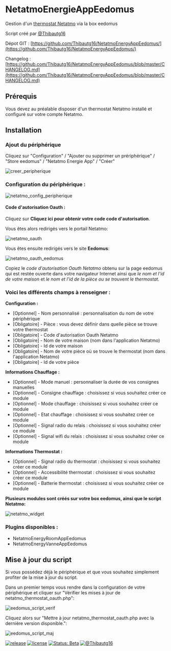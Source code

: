 # NetatmoEnergieAppEedomus
Gestion d'un [thermostat Netatmo](https://www.netatmo.com/fr-FR/product/energy/) via la box eedomus

Script créé par [@Thibautg16](https://twitter.com/Thibautg16/)

Dépot GIT : [https://github.com/Thibautg16/NetatmoEnergyAppEedomus/](https://github.com/Thibautg16/NetatmoEnergyAppEedomus/)

Changelog : [https://github.com/Thibautg16/NetatmoEnergyAppEedomus/blob/master/CHANGELOG.md](https://github.com/Thibautg16/NetatmoEnergyAppEedomus/blob/master/CHANGELOG.md)

## Prérequis 
Vous devez au préalable disposer d'un thermostat Netatmo installé et configuré sur votre compte Netatmo.

## Installation
### Ajout du périphérique 
Cliquez sur "Configuration" / "Ajouter ou supprimer un prériphérique" / "Store eedomus" / "Netatmo Energie App" / "Créer"

![creer_peripherique](https://user-images.githubusercontent.com/4451322/42838486-4067865c-8a01-11e8-8b4d-327c5e2fca82.png)

### Configuration du périphérique :
![netatmo_config_peripherique](https://user-images.githubusercontent.com/4451322/42838538-6ada67a6-8a01-11e8-90e2-c992905c7333.png)

#### Code d'autorisation Oauth :
Cliquez sur **Cliquez ici pour obtenir votre code code d'autorisation**. 

Vous êtes alors redirigés vers le portail Netatmo:

![netatmo_oauth](https://user-images.githubusercontent.com/4451322/33577887-e5852324-d944-11e7-8796-f00ad385255f.png)


Vous êtes ensuite redirigés vers le site **Eedomus**:

![netatmo_oauth_eedomus](https://user-images.githubusercontent.com/4451322/37258539-dd624998-2579-11e8-888a-5d8222907f21.png)

Copiez le *code d'autorisation Oauth Netatmo* obtenu sur la page eedomus qui est restée ouverte dans votre navigateur Internet ainsi que *le nom et l'id de votre maison* et *le nom et l'id de la pièce ou se trouvent le thermostat*. 

### Voici les différents champs à renseigner :

**Configuration :**

* [Optionnel] - Nom personnalisé : personnalisation du nom de votre périphérique
* [Obligatoire] - Pièce : vous devez définir dans quelle pièce se trouve votre thermostat
* [Obligatoire] - Code d'autorisation Oauth Netatmo
* [Obligatoire] - Nom de votre maison (nom dans l'application Netatmo)
* [Obligatoire] - Id de votre maison
* [Obligatoire] - Nom de votre pièce où se trouve le thermostat (nom dans l'application Netatmo)
* [Obligatoire] - Id de votre pièce


**Informations Chauffage :**

* [Optionnel] - Mode manuel : personnaliser la durée de vos consignes manuelles
* [Optionnel] - Consigne chauffage : choisissez si vous souhaitez créer ce module
* [Optionnel] - Mode chauffage : choisissez si vous souhaitez créer ce module
* [Optionnel] - Etat chauffage : choisissez si vous souhaitez créer ce module
* [Optionnel] - Signal radio du relais : choisissez si vous souhaitez créer ce module
* [Optionnel] - Signal wifi du relais : choisissez si vous souhaitez créer ce module

**Informations Thermostat :**

* [Optionnel] - Signal radio du thermostat : choisissez si vous souhaitez créer ce module
* [Optionnel] - Accessibilité thermostat : choisissez si vous souhaitez créer ce module
* [Optionnel] - Batterie thermostat : choisissez si vous souhaitez créer ce module



**Plusieurs modules sont créés sur votre box eedomus, ainsi que le script Netatmo:**

![netatmo_widget](https://user-images.githubusercontent.com/4451322/39837981-44f9a7a4-53d8-11e8-83a6-a70c0454d53b.png)


### Plugins disponibles :
* NetatmoEnergyRoomAppEedomus
* NetatmoEnergyVanneAppEedomus


## Mise à jour du script
Si vous possédez déjà le périphérique et que vous souhaitez simplement profiter de la mise à jour du script.

Dans un premier temps vous rendre dans la configuration de votre périphérique et cliquer sur "Vérifier les mises à jour de netatmo\_thermostat\_oauth.php":

![eedomus_script_verif](https://user-images.githubusercontent.com/4451322/42839171-1d8dac9a-8a03-11e8-814c-1218fe9e74b8.png)


Cliquez alors sur "Mettre à jour netatmo_thermostat_oauth.php avec la dernière version disponible.":

![eedomus_script_maj](https://user-images.githubusercontent.com/4451322/34960084-af7cbb3c-fa39-11e7-8ff1-b31f13cb525d.png)


[![release](https://img.shields.io/github/release/Thibautg16/NetatmoEnergyAppEedomus.svg?style=for-the-badge)](https://github.com/Thibautg16/NetatmoEnergyAppEedomus/releases)
[![license](https://img.shields.io/github/license/Thibautg16/NetatmoEnergyAppEedomus.svg?style=for-the-badge)](https://github.com/Thibautg16/NetatmoEnergyAppEedomus/blob/master/LICENSE)
[![Status: Beta](https://img.shields.io/badge/Status-Prod-green.svg?style=for-the-badge)](https://github.com/Thibautg16/NetatmoEnergyAppEedomus)
[![@Thibautg16](https://img.shields.io/badge/twitter-@Thibautg16-blue.svg?style=for-the-badge)](https://twitter.com/Thibautg16)